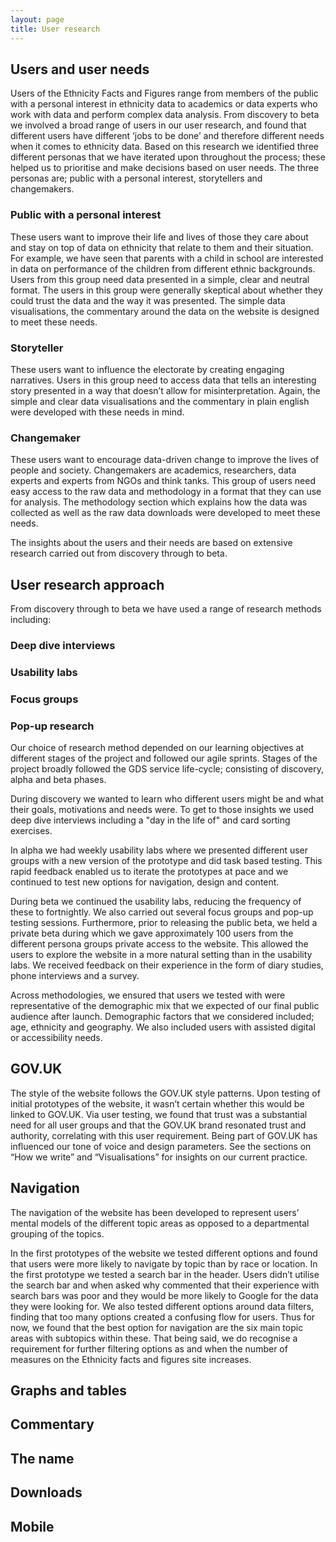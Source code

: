 ```yaml
---
layout: page
title: User research
---
```


## Users and user needs  

Users of the Ethnicity Facts and Figures range from members of the public with a personal interest in ethnicity data to academics or data experts who work with data and perform complex data analysis. From discovery to beta we involved a broad range of users in our user research, and found that different users have different ‘jobs to be done’ and therefore different needs when it comes to ethnicity data. Based on this research we identified three different personas that we have iterated upon throughout the process; these helped us to prioritise and make decisions based on user needs. The three personas are; public with a personal interest, storytellers and changemakers. 

### Public with a personal interest

These users want to improve their life and lives of those they care about and stay on top of data on ethnicity that relate to them and their situation. For example, we have seen that parents with a child in school are interested in data on performance of the children from different ethnic backgrounds. Users from this group need data presented in a simple, clear and neutral format. The users in this group were generally skeptical about whether they could trust the data and the way it was presented. The simple data visualisations, the commentary around the data on the website is designed to meet these needs.  

### Storyteller

These users want to influence the electorate by creating engaging narratives. Users in this group need to access data that tells an interesting story presented in a way that doesn’t allow for misinterpretation. Again, the simple and clear data visualisations and the commentary in plain english were developed with these needs in mind.

### Changemaker

These users want to encourage data-driven change to improve the lives of people and society. Changemakers are academics, researchers, data experts and experts from NGOs and think tanks. This group of users need easy access to the raw data and methodology in a format that they can use for analysis. The methodology section which explains  how the data was collected as well as the raw data downloads were developed to meet these needs.

The insights about the users and their needs are based on extensive research carried out from discovery through to beta.

## User research approach

From discovery through to beta we have used a range of research methods including:

### Deep dive interviews 
### Usability labs
### Focus groups
### Pop-up research

Our choice of research method depended on our learning objectives at different stages of the project and followed our agile sprints. Stages of the project broadly followed the GDS service life-cycle; consisting of discovery, alpha and beta phases.

During discovery we wanted to learn who different users might be and what their goals, motivations and needs were. To get to those insights we used deep dive interviews including a "day in the life of" and card sorting exercises. 

In alpha we had weekly usability labs where we presented different user groups with a new version of the prototype and did task based testing. This rapid feedback enabled us to iterate the prototypes at pace and we continued to test new options for navigation, design and content. 
  
During beta we continued the usability labs, reducing the frequency of these to fortnightly. We also carried out several focus groups and pop-up testing sessions. Furthermore, prior to releasing the public beta, we held a private beta during which we gave approximately 100 users from the different persona groups private access to the website. This allowed the users to explore the website in a more natural setting than in the usability labs. We received feedback on their experience in the form of diary studies, phone interviews and a survey. 

Across methodologies, we ensured that users we tested with were representative of the demographic mix that we expected of our final public audience after launch. Demographic factors that we considered included;  age, ethnicity and geography. We also included users with assisted digital or accessibility needs.  

## GOV.UK
The style of the website follows the GOV.UK style patterns. Upon testing of initial prototypes of the website, it wasn’t certain whether this would be linked to GOV.UK. Via user testing, we found that trust was a substantial need for all user groups and that the GOV.UK brand resonated trust and authority, correlating with this user requirement. Being part of GOV.UK has influenced our tone of voice and design parameters. See the sections on “How we write” and “Visualisations” for insights on our current practice. 

## Navigation
The navigation of the website has been developed to represent users’ mental models of the different topic areas as opposed to a departmental grouping of the topics. 

In the first prototypes of the website we tested different options and found that users were more likely to navigate by topic than by race or location. In the first prototype we tested a search bar in the header. Users didn’t utilise the search bar and when asked why commented that their experience with search bars was poor and they would be more likely to Google for the data they were looking for. We also tested different options around data filters, finding that too many options created a confusing flow for users. Thus for now, we found that the best option for navigation are the six main topic areas with subtopics within these. That being said, we do recognise a requirement for further filtering options as and when the number of measures on the  Ethnicity facts and figures site increases.

## Graphs and tables 
## Commentary 
## The name 
## Downloads 
## Mobile 

